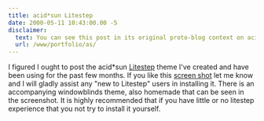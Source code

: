 ```yaml
---
title: acid*sun Litestep
date: 2000-05-11 10:43:00.00 -5
disclaimer:
  text: You can see this post in its original proto-blog context on acid*sun, the website I made for the first quake3 clan I was in.
  url: /www/portfolio/as/
---
```


I figured I ought to post the acid\*sun [Litestep](http://www.litestep.net/) theme I've created and have been using for the past few months. If you like this [screen shot](/www/portfolio/as/litestep.jpg) let me know and I will gladly assist any "new to Litestep" users in installing it. There is an accompanying windowblinds theme, also homemade that can be seen in the screenshot. It is highly recommended that if you have little or no litestep experience that you not try to install it yourself.